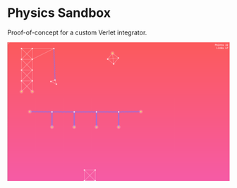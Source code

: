 # Physics Sandbox

Proof-of-concept for a custom Verlet integrator.

![screenshot](./docs/screenshot.png)
